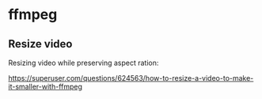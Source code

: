 # ffmpeg

## Resize video

Resizing video while preserving aspect ration:

https://superuser.com/questions/624563/how-to-resize-a-video-to-make-it-smaller-with-ffmpeg
